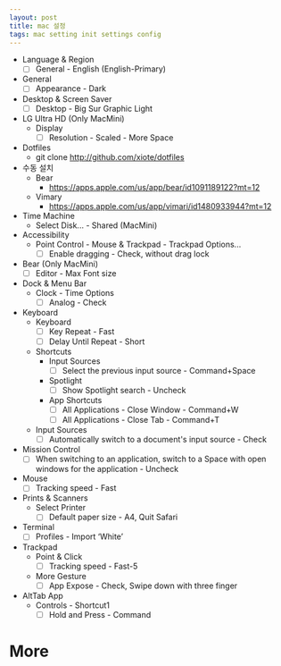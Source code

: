 ```yaml
---
layout: post
title: mac 설정
tags: mac setting init settings config
---
```

- Language & Region
    - [ ]  General - English (English-Primary)
- General
    - [ ]  Appearance - Dark
- Desktop & Screen Saver
    - [ ]  Desktop - Big Sur Graphic Light
- LG Ultra HD (Only MacMini)
    - Display
        - [ ]  Resolution - Scaled - More Space
- Dotfiles
    - git clone http://github.com/xiote/dotfiles
- 수동 설치
    - Bear
        - https://apps.apple.com/us/app/bear/id1091189122?mt=12
    - Vimary
        - https://apps.apple.com/us/app/vimari/id1480933944?mt=12
- Time Machine
    - Select Disk... - Shared (MacMini)
- Accessibility
    - Point Control - Mouse & Trackpad - Trackpad Options...
        - [ ]  Enable dragging - Check, without drag lock
- Bear (Only MacMini)
    - [ ]  Editor - Max Font size
- Dock & Menu Bar
    - Clock - Time Options
        - [ ]  Analog - Check
- Keyboard
    - Keyboard
        - [ ]  Key Repeat - Fast
        - [ ]  Delay Until Repeat - Short
    - Shortcuts
        - Input Sources
            - [ ]  Select the previous input source - Command+Space
        - Spotlight
            - [ ]  Show Spotlight search - Uncheck
        - App Shortcuts
            - [ ]  All Applications - Close Window - Command+W
            - [ ]  All Applications - Close Tab - Command+T
    - Input Sources
        - [ ]  Automatically switch to a document's input source - Check

- Mission Control
    - [ ]  When switching to an application, switch to a Space with open windows for the application - Uncheck
- Mouse
    - [ ]  Tracking speed - Fast
- Prints & Scanners
    - Select Printer
        - [ ]  Default paper size - A4, Quit Safari
- Terminal
    - [ ]  Profiles - Import ‘White’
- Trackpad
    - Point & Click
        - [ ]  Tracking speed - Fast-5
    - More Gesture
        - [ ]  App Expose - Check, Swipe down with three finger
- AltTab App
    - Controls - Shortcut1
        - [ ]  Hold and Press - Command
    
# More
